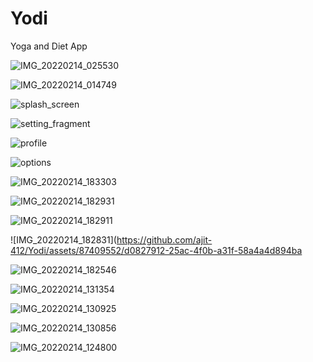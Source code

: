 # Yodi
Yoga and Diet App

![IMG_20220214_025530](https://github.com/ajit-412/Yodi/assets/87409552/823bee39-e6b7-46c3-ab9a-5fb5861839b1)


![IMG_20220214_014749](https://github.com/ajit-412/Yodi/assets/87409552/9b9dc188-0e56-4ad4-a74b-4e4b5e2d8d00)


![splash_screen](https://github.com/ajit-412/Yodi/assets/87409552/c4ce77e3-4c25-4205-aa09-8a9dee7dc44d)


![setting_fragment](https://github.com/ajit-412/Yodi/assets/87409552/94e57720-c25a-4d8a-b003-9d502bc128e5)


![profile](https://github.com/ajit-412/Yodi/assets/87409552/4b96963c-1a5e-4472-b1ae-b49477f7c42a)


![options](https://github.com/ajit-412/Yodi/assets/87409552/988556fc-81f9-4fe2-91bf-5a3f5f23842f)


![IMG_20220214_183303](https://github.com/ajit-412/Yodi/assets/87409552/9ecb401b-6f26-4c8e-ac16-a1c1ebb22860)


![IMG_20220214_182931](https://github.com/ajit-412/Yodi/assets/87409552/b07d052a-e593-4b95-af78-ae43beb63f24)


![IMG_20220214_182911](https://github.com/ajit-412/Yodi/assets/87409552/f5ed8f37-1f53-49ae-a615-9eef45302b5e)


![IMG_20220214_182831](https://github.com/ajit-412/Yodi/assets/87409552/d0827912-25ac-4f0b-a31f-58a4a4d894ba


![IMG_20220214_182546](https://github.com/ajit-412/Yodi/assets/87409552/0d1b4cd9-eae9-4bd0-8e11-673c0b848e4d)


![IMG_20220214_131354](https://github.com/ajit-412/Yodi/assets/87409552/65dd5de4-5064-420a-b691-1218ea5323e2)


![IMG_20220214_130925](https://github.com/ajit-412/Yodi/assets/87409552/ebefd1c1-08f2-4e58-b6b4-470a523eb6b6)


![IMG_20220214_130856](https://github.com/ajit-412/Yodi/assets/87409552/5eee6b9a-5e0b-498d-8bce-6c994d71ec75)


![IMG_20220214_124800](https://github.com/ajit-412/Yodi/assets/87409552/319e408c-0c80-427a-acd9-34fb103b2b52)
